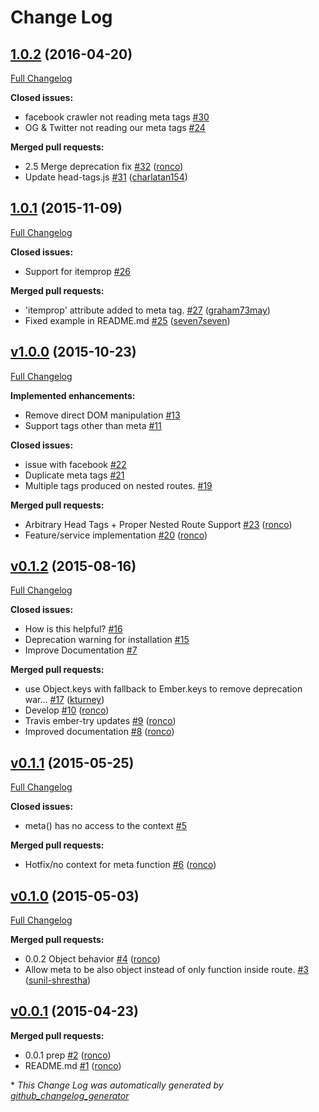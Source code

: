 # Change Log

## [1.0.2](https://github.com/ronco/ember-cli-meta-tags/tree/1.0.2) (2016-04-20)
[Full Changelog](https://github.com/ronco/ember-cli-meta-tags/compare/1.0.1...1.0.2)

**Closed issues:**

- facebook crawler not reading meta tags [\#30](https://github.com/ronco/ember-cli-meta-tags/issues/30)
- OG & Twitter not reading our meta tags [\#24](https://github.com/ronco/ember-cli-meta-tags/issues/24)

**Merged pull requests:**

- 2.5 Merge deprecation fix [\#32](https://github.com/ronco/ember-cli-meta-tags/pull/32) ([ronco](https://github.com/ronco))
- Update head-tags.js [\#31](https://github.com/ronco/ember-cli-meta-tags/pull/31) ([charlatan154](https://github.com/charlatan154))

## [1.0.1](https://github.com/ronco/ember-cli-meta-tags/tree/1.0.1) (2015-11-09)
[Full Changelog](https://github.com/ronco/ember-cli-meta-tags/compare/v1.0.0...1.0.1)

**Closed issues:**

- Support for itemprop  [\#26](https://github.com/ronco/ember-cli-meta-tags/issues/26)

**Merged pull requests:**

- 'itemprop' attribute added to meta tag. [\#27](https://github.com/ronco/ember-cli-meta-tags/pull/27) ([graham73may](https://github.com/graham73may))
- Fixed example in README.md [\#25](https://github.com/ronco/ember-cli-meta-tags/pull/25) ([seven7seven](https://github.com/seven7seven))

## [v1.0.0](https://github.com/ronco/ember-cli-meta-tags/tree/v1.0.0) (2015-10-23)
[Full Changelog](https://github.com/ronco/ember-cli-meta-tags/compare/v0.1.2...v1.0.0)

**Implemented enhancements:**

- Remove direct DOM manipulation [\#13](https://github.com/ronco/ember-cli-meta-tags/issues/13)
- Support tags other than meta [\#11](https://github.com/ronco/ember-cli-meta-tags/issues/11)

**Closed issues:**

- issue with facebook [\#22](https://github.com/ronco/ember-cli-meta-tags/issues/22)
- Duplicate meta tags [\#21](https://github.com/ronco/ember-cli-meta-tags/issues/21)
- Multiple tags produced on nested routes. [\#19](https://github.com/ronco/ember-cli-meta-tags/issues/19)

**Merged pull requests:**

- Arbitrary Head Tags + Proper Nested Route Support [\#23](https://github.com/ronco/ember-cli-meta-tags/pull/23) ([ronco](https://github.com/ronco))
- Feature/service implementation [\#20](https://github.com/ronco/ember-cli-meta-tags/pull/20) ([ronco](https://github.com/ronco))

## [v0.1.2](https://github.com/ronco/ember-cli-meta-tags/tree/v0.1.2) (2015-08-16)
[Full Changelog](https://github.com/ronco/ember-cli-meta-tags/compare/v0.1.1...v0.1.2)

**Closed issues:**

- How is this helpful? [\#16](https://github.com/ronco/ember-cli-meta-tags/issues/16)
- Deprecation warning for installation [\#15](https://github.com/ronco/ember-cli-meta-tags/issues/15)
- Improve Documentation [\#7](https://github.com/ronco/ember-cli-meta-tags/issues/7)

**Merged pull requests:**

- use Object.keys with fallback to Ember.keys to remove deprecation war… [\#17](https://github.com/ronco/ember-cli-meta-tags/pull/17) ([kturney](https://github.com/kturney))
- Develop [\#10](https://github.com/ronco/ember-cli-meta-tags/pull/10) ([ronco](https://github.com/ronco))
- Travis ember-try updates [\#9](https://github.com/ronco/ember-cli-meta-tags/pull/9) ([ronco](https://github.com/ronco))
- Improved documentation [\#8](https://github.com/ronco/ember-cli-meta-tags/pull/8) ([ronco](https://github.com/ronco))

## [v0.1.1](https://github.com/ronco/ember-cli-meta-tags/tree/v0.1.1) (2015-05-25)
[Full Changelog](https://github.com/ronco/ember-cli-meta-tags/compare/v0.1.0...v0.1.1)

**Closed issues:**

- meta\(\) has no access to the context [\#5](https://github.com/ronco/ember-cli-meta-tags/issues/5)

**Merged pull requests:**

- Hotfix/no context for meta function [\#6](https://github.com/ronco/ember-cli-meta-tags/pull/6) ([ronco](https://github.com/ronco))

## [v0.1.0](https://github.com/ronco/ember-cli-meta-tags/tree/v0.1.0) (2015-05-03)
[Full Changelog](https://github.com/ronco/ember-cli-meta-tags/compare/v0.0.1...v0.1.0)

**Merged pull requests:**

- 0.0.2 Object behavior [\#4](https://github.com/ronco/ember-cli-meta-tags/pull/4) ([ronco](https://github.com/ronco))
- Allow meta to be also object instead of only function inside route. [\#3](https://github.com/ronco/ember-cli-meta-tags/pull/3) ([sunil-shrestha](https://github.com/sunil-shrestha))

## [v0.0.1](https://github.com/ronco/ember-cli-meta-tags/tree/v0.0.1) (2015-04-23)
**Merged pull requests:**

- 0.0.1 prep [\#2](https://github.com/ronco/ember-cli-meta-tags/pull/2) ([ronco](https://github.com/ronco))
- README.md [\#1](https://github.com/ronco/ember-cli-meta-tags/pull/1) ([ronco](https://github.com/ronco))



\* *This Change Log was automatically generated by [github_changelog_generator](https://github.com/skywinder/Github-Changelog-Generator)*
